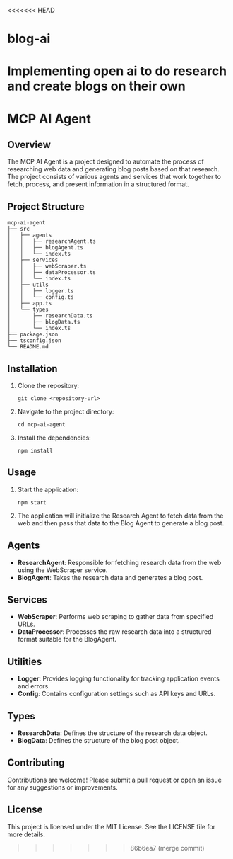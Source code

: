<<<<<<< HEAD
# blog-ai
Implementing open ai to do research and create blogs on their own
=======
# MCP AI Agent

## Overview
The MCP AI Agent is a project designed to automate the process of researching web data and generating blog posts based on that research. The project consists of various agents and services that work together to fetch, process, and present information in a structured format.

## Project Structure
```
mcp-ai-agent
├── src
│   ├── agents
│   │   ├── researchAgent.ts
│   │   ├── blogAgent.ts
│   │   └── index.ts
│   ├── services
│   │   ├── webScraper.ts
│   │   ├── dataProcessor.ts
│   │   └── index.ts
│   ├── utils
│   │   ├── logger.ts
│   │   └── config.ts
│   ├── app.ts
│   └── types
│       ├── researchData.ts
│       ├── blogData.ts
│       └── index.ts
├── package.json
├── tsconfig.json
└── README.md
```

## Installation
1. Clone the repository:
   ```
   git clone <repository-url>
   ```
2. Navigate to the project directory:
   ```
   cd mcp-ai-agent
   ```
3. Install the dependencies:
   ```
   npm install
   ```

## Usage
1. Start the application:
   ```
   npm start
   ```
2. The application will initialize the Research Agent to fetch data from the web and then pass that data to the Blog Agent to generate a blog post.

## Agents
- **ResearchAgent**: Responsible for fetching research data from the web using the WebScraper service.
- **BlogAgent**: Takes the research data and generates a blog post.

## Services
- **WebScraper**: Performs web scraping to gather data from specified URLs.
- **DataProcessor**: Processes the raw research data into a structured format suitable for the BlogAgent.

## Utilities
- **Logger**: Provides logging functionality for tracking application events and errors.
- **Config**: Contains configuration settings such as API keys and URLs.

## Types
- **ResearchData**: Defines the structure of the research data object.
- **BlogData**: Defines the structure of the blog post object.

## Contributing
Contributions are welcome! Please submit a pull request or open an issue for any suggestions or improvements.

## License
This project is licensed under the MIT License. See the LICENSE file for more details.
>>>>>>> 86b6ea7 (merge commit)
